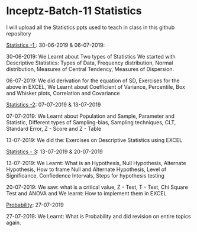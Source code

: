 # Inceptz-Batch-11 Statistics
I will upload all the Statistics ppts used to teach in class in this github repository

[Statistics -1 ](https://github.com/Laxminarayen/Inceptz-Batch-11-Statistics/tree/master/Statistics%20-%201): 30-06-2019 & 06-07-2019:


30-06-2019:
We Learnt about 
Two types of Statistics
We started with Descriptive Statistics: Types of Data, Frequency distribution, Normal distribution, Measures of Central Tendency, Measures of Dispersion.


06-07-2019:
We did
derivation for the equation of SD, Exercises for the above in EXCEL, 
We Learnt about
Coefficient of Variance, Percentile, Box and Whisker plots, Correlation and Covariance 

[Statistics -2](https://github.com/Laxminarayen/Inceptz-Batch-11-Statistics/tree/master/Statistics%20-%202): 07-07-2019 & 13-07-2019


07-07-2019:
We Learnt about 
Population and Sample,
Parameter and Statistic,
Different types of Sampling-bias,
Sampling techniques,
CLT,
Standard Error,
Z - Score and Z - Table

13-07-2019:
We did the:
Exercises on Descriptive Statistics using EXCEL

[Statistics - 3](https://github.com/Laxminarayen/Inceptz-Batch-11-Statistics/tree/master/Statistics%20-%202): 13-07-2019 & 20-07-2019


13-07-2019:
We Learnt:
What is an Hypothesis, 
Null Hypothesis,
Alternate Hypothesis,
How to frame Null and Alternate Hypothesis, 
Level of Significance, 
Confiedence Intervals, 
Steps for hypothesis testing

20-07-2019:
We saw:
what is a critical value,
Z - Test,
T - Test, 
Chi Square Test and 
ANOVA
and We learnt:
How to implement them in EXCEL

[Probability](https://github.com/Laxminarayen/Inceptz-Batch-11-Statistics/tree/master/Probability): 27-07-2019


27-07-2019:
We Learnt:
What is Probability and did revision on entire topics again.

